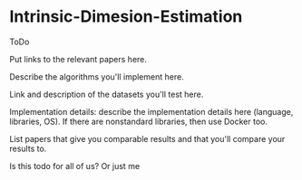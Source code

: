 # Intrinsic-Dimesion-Estimation

ToDo

Put links to the relevant papers here.

Describe the algorithms you'll implement here.

Link and description of the datasets you'll test here.

Implementation details: describe the implementation details here (language, libraries, OS). If there are nonstandard libraries, then use Docker too.

List papers that give you comparable results and that you'll compare your results to.

Is this todo for all of us? Or just me

